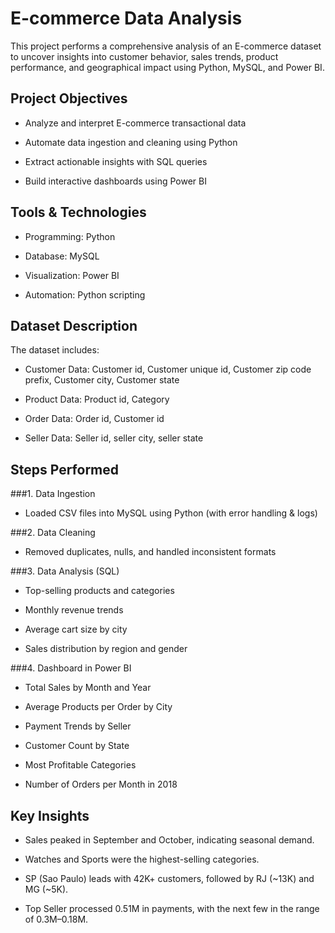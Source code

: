 # E-commerce Data Analysis

This project performs a comprehensive analysis of an E-commerce dataset to uncover insights into customer behavior, sales trends, product performance, and geographical impact using Python, MySQL, and Power BI.

## Project Objectives
- Analyze and interpret E-commerce transactional data

- Automate data ingestion and cleaning using Python

- Extract actionable insights with SQL queries

- Build interactive dashboards using Power BI

## Tools & Technologies
- Programming: Python

- Database: MySQL

- Visualization: Power BI

- Automation: Python scripting

## Dataset Description
The dataset includes:

- Customer Data: Customer id, Customer unique id, Customer zip code prefix, Customer city, Customer state

- Product Data: Product id, Category 

- Order Data: Order id, Customer id

- Seller Data: Seller id, seller city, seller state

## Steps Performed
###1. Data Ingestion

- Loaded CSV files into MySQL using Python (with error handling & logs)

###2. Data Cleaning

- Removed duplicates, nulls, and handled inconsistent formats

###3. Data Analysis (SQL)

- Top-selling products and categories

- Monthly revenue trends

- Average cart size by city

- Sales distribution by region and gender

###4. Dashboard in Power BI

- Total Sales by Month and Year

- Average Products per Order by City

- Payment Trends by Seller

- Customer Count by State

- Most Profitable Categories

- Number of Orders per Month in 2018


## Key Insights
- Sales peaked in September and October, indicating seasonal demand.

- Watches and Sports were the highest-selling categories.
  
- SP (Sao Paulo) leads with 42K+ customers, followed by RJ (~13K) and MG (~5K).

- Top Seller processed 0.51M in payments, with the next few in the range of 0.3M–0.18M.

